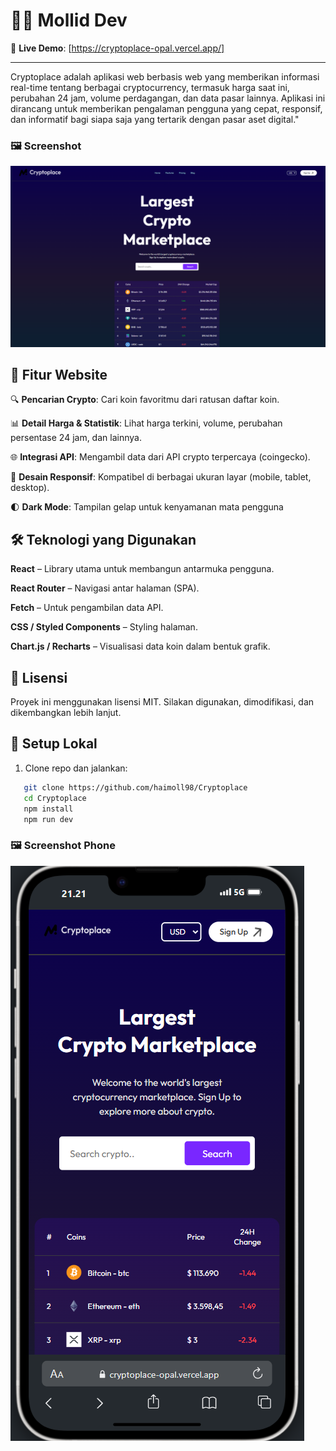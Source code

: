 # 🧑‍💻 Mollid Dev

🔗 **Live Demo**: [https://cryptoplace-opal.vercel.app/]

---

Cryptoplace adalah aplikasi web berbasis web yang memberikan informasi real-time tentang berbagai cryptocurrency, termasuk harga saat ini, perubahan 24 jam, volume perdagangan, dan data pasar lainnya. Aplikasi ini dirancang untuk memberikan pengalaman pengguna yang cepat, responsif, dan informatif bagi siapa saja yang tertarik dengan pasar aset digital."

### 🖼️ Screenshot

![](/src/assets/ssrepo.png)

## 📌 Fitur Website

🔍 **Pencarian Crypto**: Cari koin favoritmu dari ratusan daftar koin.

📊 **Detail Harga & Statistik**: Lihat harga terkini, volume, perubahan persentase 24 jam, dan lainnya.

🌐 **Integrasi API**: Mengambil data dari API crypto terpercaya (coingecko).

📱 **Desain Responsif**: Kompatibel di berbagai ukuran layar (mobile, tablet, desktop).

🌓 **Dark Mode**: Tampilan gelap untuk kenyamanan mata pengguna

## 🛠️ Teknologi yang Digunakan
**React** – Library utama untuk membangun antarmuka pengguna.

**React Router** – Navigasi antar halaman (SPA).

**Fetch** – Untuk pengambilan data API.

**CSS / Styled Components** – Styling halaman.

**Chart.js / Recharts** – Visualisasi data koin dalam bentuk grafik.

## 📄 Lisensi
Proyek ini menggunakan lisensi MIT. Silakan digunakan, dimodifikasi, dan dikembangkan lebih lanjut.

## 🚀 Setup Lokal

1. Clone repo dan jalankan:
```bash
   git clone https://github.com/haimoll98/Cryptoplace
   cd Cryptoplace
   npm install
   npm run dev
```
### 🖼️ Screenshot Phone

![](/src/assets/sshp.png)
